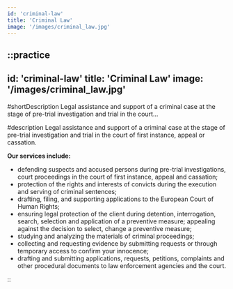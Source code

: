 ```yaml
---
id: 'criminal-law'
title: 'Criminal Law'
image: '/images/criminal_law.jpg'
---
```

::practice
---
id: 'criminal-law'
title: 'Criminal Law'
image: '/images/criminal_law.jpg'
---

#shortDescription
Legal assistance and support of a criminal case at the stage of pre-trial investigation and trial in the court...

#description
Legal assistance and support of a criminal case at the stage of pre-trial investigation and trial in the court of first instance, appeal or cassation.

**Our services include:**
- defending suspects and accused persons during pre-trial investigations, court proceedings in the court of first instance, appeal and cassation;
- protection of the rights and interests of convicts during the execution and serving of criminal sentences;
- drafting, filing, and supporting applications to the European Court of Human Rights;
- ensuring legal protection of the client during detention, interrogation, search, selection and application of a preventive measure; appealing against the decision to select, change a preventive measure;
- studying and analyzing the materials of criminal proceedings;
- collecting and requesting evidence by submitting requests or through temporary access to confirm your innocence;
- drafting and submitting applications, requests, petitions, complaints and other procedural documents to law enforcement agencies and the court.

::
